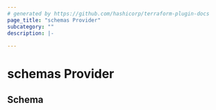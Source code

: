 ```yaml
---
# generated by https://github.com/hashicorp/terraform-plugin-docs
page_title: "schemas Provider"
subcategory: ""
description: |-
  
---
```


# schemas Provider





<!-- schema generated by tfplugindocs -->
## Schema
